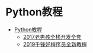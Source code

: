 # Python教程

* [Python教程](docs/Python教程.md)
    * [2017老男孩全栈开发全套](docs/Python教程/2017老男孩全栈开发全套.md)
    * [2019千锋好程序员全新教程](docs/Python教程/2019千锋好程序员全新教程.md)
